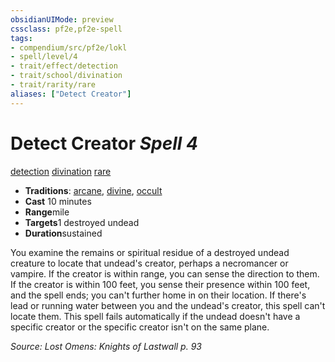 ```yaml
---
obsidianUIMode: preview
cssclass: pf2e,pf2e-spell
tags:
- compendium/src/pf2e/lokl
- spell/level/4
- trait/effect/detection
- trait/school/divination
- trait/rarity/rare
aliases: ["Detect Creator"]
---
```

# Detect Creator *Spell 4*   
[detection](detection.md)  [divination](divination.md)  [rare](rare.md)  

- **Traditions**: [arcane](arcane.md), [divine](divine.md), [occult](occult.md)
- **Cast** 10 minutes 
- **Range**mile
- **Targets**1 destroyed undead
- **Duration**sustained

You examine the remains or spiritual residue of a destroyed undead creature to locate that undead's creator, perhaps a necromancer or vampire. If the creator is within range, you can sense the direction to them. If the creator is within 100 feet, you sense their presence within 100 feet, and the spell ends; you can't further home in on their location. If there's lead or running water between you and the undead's creator, this spell can't locate them. This spell fails automatically if the undead doesn't have a specific creator or the specific creator isn't on the same plane.

*Source: Lost Omens: Knights of Lastwall p. 93*
